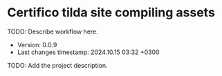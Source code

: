 <!--
@since 2024.10.06, 22:56
@changed 2024.10.06, 22:56
-->

# Certifico tilda site compiling assets

TODO: Describe workflow here.

- Version: 0.0.9
- Last changes timestamp: 2024.10.15 03:32 +0300

TODO: Add the project description.
